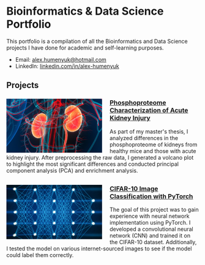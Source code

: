 # Bioinformatics & Data Science Portfolio
This portfolio is a compilation of all the Bioinformatics and Data Science projects I have done for academic and self-learning purposes.
- Email: [alex.humenyuk@hotmail.com](mailto:alex.humenyuk@hotmail.com)
- LinkedIn: [linkedin.com/in/alex-humenyuk](https://www.linkedin.com/in/alex-humenyuk)

## Projects
<div>
  <a href="https://github.com/alexhumenyuk/Masters-Thesis-proteomics-AKI" target="_blank" rel="noopener noreferrer">
    <img 
      src="/Images/kidneys.jpg" 
      align="left" 
      width="250"
      style="margin-right: 20px;"
      />
    </a>
  <h3><a href="https://github.com/alexhumenyuk/Masters-Thesis-proteomics-AKI">Phosphoproteome Characterization of Acute Kidney Injury</a></h3>
  <p>
    As part of my master's thesis, I analyzed differences in the phosphoproteome of kidneys from healthy mice and those with acute kidney injury. After preprocessing the raw data, I generated a volcano plot to highlight the most significant differences and conducted principal component analysis (PCA) and enrichment analysis.
  </p>
</div>

##
<!--<div>
  <a href="https://github.com/alexhumenyuk/Masters-Thesis-proteomics-AKI" target="_blank" rel="noopener noreferrer">
    <img 
      src="/Images/frequencies.jpg" 
      align="left" 
      width="250"
      style="margin-right: 20px;"
      />
    </a>
  <h3><a href="https://github.com/alexhumenyuk/Masters-Thesis-proteomics-AKI">Time-Frequency Analysis of Biomedical Signals</a></h3>
  <p>
    In this project I preprocessed and analyzed different biomedical signals, including repiratory flow, electromyogram (EMG), .
  </p>
  <br style="clear: both;" />
</div>

##-->
<div>
  <a href="https://github.com/alexhumenyuk/Masters-Thesis-proteomics-AKI" target="_blank" rel="noopener noreferrer">
    <img 
      src="/Images/neural-network.png" 
      align="left" 
      width="250"
      style="margin-right: 20px;"
      />
    </a>
  <h3><a href="https://github.com/alexhumenyuk/AI-projects/tree/main/CIFAR10%20PyTorch%20project">CIFAR-10 Image Classification with PyTorch</a></h3>
  <p>
    The goal of this project was to gain experience with neural network implementation using PyTorch. I developed a convolutional neural network (CNN) and trained it on the CIFAR-10 dataset. Additionally, I tested the model on various internet-sourced images to see if the model could label them correctly.
  </p>
  <br style="clear: both;" />
</div>

##

